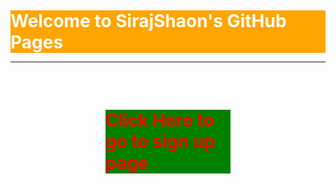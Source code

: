 <br/> <h1 style="background: Orange; Color:white; margin: auto; padding: auto;"> Welcome to SirajShaon's GitHub Pages </h1> <hr/> <br/>

<br/><h1 style="background: green; Color:red; margin: auto; padding: auto; width: 200px;">Click Here to go to sign up page</h1><br/>
